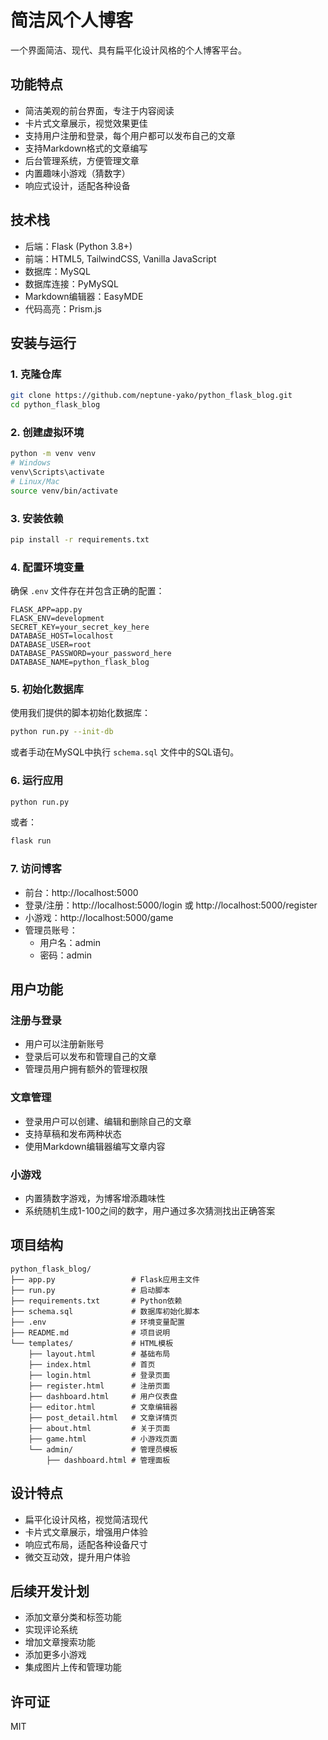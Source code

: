 # 简洁风个人博客

一个界面简洁、现代、具有扁平化设计风格的个人博客平台。

## 功能特点

- 简洁美观的前台界面，专注于内容阅读
- 卡片式文章展示，视觉效果更佳
- 支持用户注册和登录，每个用户都可以发布自己的文章
- 支持Markdown格式的文章编写
- 后台管理系统，方便管理文章
- 内置趣味小游戏（猜数字）
- 响应式设计，适配各种设备

## 技术栈

- 后端：Flask (Python 3.8+)
- 前端：HTML5, TailwindCSS, Vanilla JavaScript
- 数据库：MySQL
- 数据库连接：PyMySQL
- Markdown编辑器：EasyMDE
- 代码高亮：Prism.js

## 安装与运行

### 1. 克隆仓库

```bash
git clone https://github.com/neptune-yako/python_flask_blog.git
cd python_flask_blog
```

### 2. 创建虚拟环境

```bash
python -m venv venv
# Windows
venv\Scripts\activate
# Linux/Mac
source venv/bin/activate
```

### 3. 安装依赖

```bash
pip install -r requirements.txt
```

### 4. 配置环境变量

确保 `.env` 文件存在并包含正确的配置：

```
FLASK_APP=app.py
FLASK_ENV=development
SECRET_KEY=your_secret_key_here
DATABASE_HOST=localhost
DATABASE_USER=root
DATABASE_PASSWORD=your_password_here
DATABASE_NAME=python_flask_blog
```

### 5. 初始化数据库

使用我们提供的脚本初始化数据库：

```bash
python run.py --init-db
```

或者手动在MySQL中执行 `schema.sql` 文件中的SQL语句。

### 6. 运行应用

```bash
python run.py
```

或者：

```bash
flask run
```

### 7. 访问博客

- 前台：http://localhost:5000
- 登录/注册：http://localhost:5000/login 或 http://localhost:5000/register
- 小游戏：http://localhost:5000/game
- 管理员账号：
  - 用户名：admin
  - 密码：admin

## 用户功能

### 注册与登录

- 用户可以注册新账号
- 登录后可以发布和管理自己的文章
- 管理员用户拥有额外的管理权限

### 文章管理

- 登录用户可以创建、编辑和删除自己的文章
- 支持草稿和发布两种状态
- 使用Markdown编辑器编写文章内容

### 小游戏

- 内置猜数字游戏，为博客增添趣味性
- 系统随机生成1-100之间的数字，用户通过多次猜测找出正确答案

## 项目结构

```
python_flask_blog/
├── app.py                 # Flask应用主文件
├── run.py                 # 启动脚本
├── requirements.txt       # Python依赖
├── schema.sql             # 数据库初始化脚本
├── .env                   # 环境变量配置
├── README.md              # 项目说明
└── templates/             # HTML模板
    ├── layout.html        # 基础布局
    ├── index.html         # 首页
    ├── login.html         # 登录页面
    ├── register.html      # 注册页面
    ├── dashboard.html     # 用户仪表盘
    ├── editor.html        # 文章编辑器
    ├── post_detail.html   # 文章详情页
    ├── about.html         # 关于页面
    ├── game.html          # 小游戏页面
    └── admin/             # 管理员模板
        ├── dashboard.html # 管理面板
```

## 设计特点

- 扁平化设计风格，视觉简洁现代
- 卡片式文章展示，增强用户体验
- 响应式布局，适配各种设备尺寸
- 微交互动效，提升用户体验

## 后续开发计划

- 添加文章分类和标签功能
- 实现评论系统
- 增加文章搜索功能
- 添加更多小游戏
- 集成图片上传和管理功能

## 许可证

MIT 
